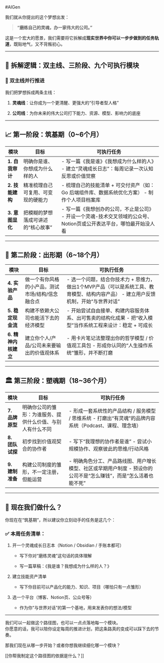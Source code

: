 #AIGen 

我们就从你提出的这个梦想出发：

> **“磨练自己的灵魂，办一家伟大的公司。”**

这是一个宏大的愿景，我们需要将它拆解成**现实世界中你可以一步步做到的任务轨道**，既贴地气，又不背叛初心。

---

## 🧭 拆解逻辑：双主线、三阶段、九个可执行模块

### 🔀 **双主线并行推进**

我们把梦想拆成两条主线：

1. **灵魂线**：让你成为一个更清醒、更强大的“引导者型人格”
    
2. **公司线**：为你未来的伟大公司打下能力、资源、模型、影响力的底座
    

---

## 📈 第一阶段：筑基期（0~6个月）

| 模块          | 目标                 | 可执行任务                                                            |
| ----------- | ------------------ | ---------------------------------------------------------------- |
| **1. 自我审计** | 明确你是谁、你想成为什么样的人    | - 写一篇《我是谁》《我想成为什么样的人》 - 建立“灵魂成长日志”：每周记录一次认知反思或价值觉察               |
| **2. 技能建构** | 精准梳理自己可复用、可变现的硬能力  | - 梳理自己的技能清单 + 可交付资产（如：Go 后端组件库、数据系统优化方案） - 制作个人项目档案库             |
| **3. 意图显化** | 把模糊的梦想落成可讲述的“核心故事” | - 写一篇《我想创办的公司，不止是公司》 - 开设一个灵魂-技术交叉领域的公众号、Notion页或公开表达平台，哪怕最开始没人看 |

---

## 🚀 第二阶段：出形期（6~18个月）

|模块|目标|可执行任务|
|---|---|---|
|**4. 实验产品**|做一个有你风格的小产品，测试市场/结构/信念融合点|- 选一个问题，结合你技术力 + 思维力，做出1个MVP产品（可以是系统工具、教育模型、结构内容产品） - 建立用户反馈机制，开始“与世界对话”|
|**5. 稳定现金流**|构建不依赖大公司也能活下去的经济模型|- 开始尝试自由接单、构建内容服务体系、出可售卖的结构化成果 - 把“收入模型”当作系统工程来设计：稳定 + 可成长|
|**6. 精神内核建立**|建立你个人/产品/公司未来要输出的价值观体系|- 用卡片笔记法整理出你的哲学模型 / 价值观工具包 - 形成你认同的“人生操作系统”雏形，并不断打磨|

---

## 🏛️ 第三阶段：塑魂期（18~36个月）

|模块|目标|可执行任务|
|---|---|---|
|**7. 品牌原型**|明确你公司的雏形：为谁服务、提供什么价值、与别人有什么不同|- 形成一套系统性的产品结构 / 服务模型 / 思维系统 - 打磨出“有灵魂”的品牌内容系统（Podcast、课程、理念墙）|
|**8. 团队试探**|初步找到价值观契合的协作者|- 写下“我理想的协作者是谁” - 尝试小规模协作、观察彼此的思维/行动风格|
|**9. 建制准备**|构建公司制度的雏形，不一定注册，但能运营|- 明确角色分工、产品路线图、用户增长模型、社区或早期用户制度 - 预设你的公司不是“怎么赚钱”，而是“怎么活着也能不死”|

---

## 🎯 现在我们做什么？

你现在在“筑基期”，所以建议你立刻动手的任务是这几个：

### ✅ 本周任务清单：

1. 开一个灵魂成长日志本（Notion / Obsidian / 手账本都可）
    
    - 写下你对“磨练灵魂”这句话的具体理解
        
    - 写一篇草稿：《我是谁？我想成为什么样的人？》
        
2. 建立技能资产清单
    
    - 写下你目前可以产品化的能力、知识、项目（哪怕只有一点雏形）
        
3. 选一个平台（博客、Notion页、公众号等）
    
    - 作为你“与世界对话”的第一个基地，用来发表你的想法/模型
        

---

我们可以一起做这个路径图，也可以一点点落地每一个模块。  
你愿意的话，我可以陪你设定每周的推进计划，把这条路真的变成可以踩下去的节奏。

那我们现在从哪一步开始？或者你想我继续细化哪一个模块？

[[你帮我制定这个路径图的依据是什么？]]